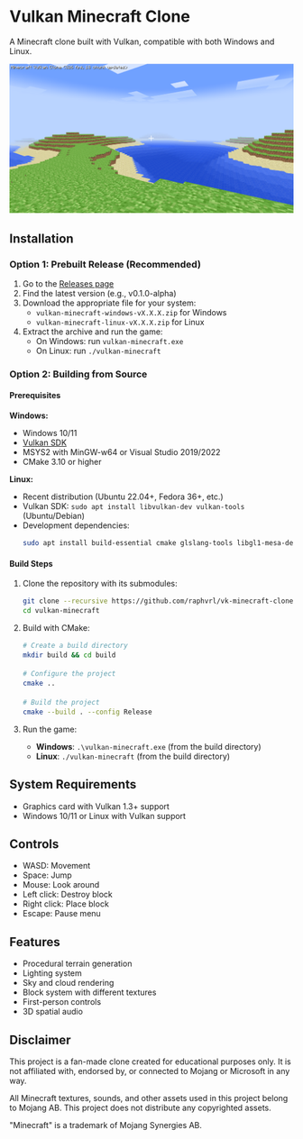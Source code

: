 # Vulkan Minecraft Clone

A Minecraft clone built with Vulkan, compatible with both Windows and Linux.

![Game Screenshot](img/gameplay.png)

## Installation

### Option 1: Prebuilt Release (Recommended)

1. Go to the [Releases page](https://github.com/raphvrl/vk-minecraft-clone/releases)
2. Find the latest version (e.g., v0.1.0-alpha)
3. Download the appropriate file for your system:
   - `vulkan-minecraft-windows-vX.X.X.zip` for Windows
   - `vulkan-minecraft-linux-vX.X.X.zip` for Linux
4. Extract the archive and run the game:
   - On Windows: run `vulkan-minecraft.exe`
   - On Linux: run `./vulkan-minecraft`

### Option 2: Building from Source

#### Prerequisites

**Windows:**
- Windows 10/11
- [Vulkan SDK](https://vulkan.lunarg.com/sdk/home)
- MSYS2 with MinGW-w64 or Visual Studio 2019/2022
- CMake 3.10 or higher

**Linux:**
- Recent distribution (Ubuntu 22.04+, Fedora 36+, etc.)
- Vulkan SDK: `sudo apt install libvulkan-dev vulkan-tools` (Ubuntu/Debian)
- Development dependencies:
  ```bash
  sudo apt install build-essential cmake glslang-tools libgl1-mesa-dev xorg-dev libwayland-dev libxkbcommon-dev
  ```

#### Build Steps

1. Clone the repository with its submodules:
   ```bash
   git clone --recursive https://github.com/raphvrl/vk-minecraft-clone.git
   cd vulkan-minecraft
   ```

2. Build with CMake:
   ```bash
   # Create a build directory
   mkdir build && cd build

   # Configure the project
   cmake ..

   # Build the project
   cmake --build . --config Release
   ```

3. Run the game:
   - **Windows**: `.\vulkan-minecraft.exe` (from the build directory)
   - **Linux**: `./vulkan-minecraft` (from the build directory)

## System Requirements

- Graphics card with Vulkan 1.3+ support
- Windows 10/11 or Linux with Vulkan support

## Controls

- WASD: Movement
- Space: Jump
- Mouse: Look around
- Left click: Destroy block
- Right click: Place block
- Escape: Pause menu

## Features

- Procedural terrain generation
- Lighting system
- Sky and cloud rendering
- Block system with different textures
- First-person controls
- 3D spatial audio

## Disclaimer

This project is a fan-made clone created for educational purposes only. It is not affiliated with, endorsed by, or connected to Mojang or Microsoft in any way.

All Minecraft textures, sounds, and other assets used in this project belong to Mojang AB. This project does not distribute any copyrighted assets.

"Minecraft" is a trademark of Mojang Synergies AB.